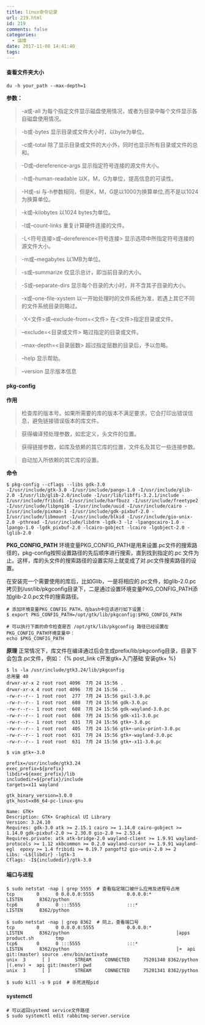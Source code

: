 ```yaml
---
title: linux命令记录
url: 219.html
id: 219
comments: false
categories:
  - 运维
date: 2017-11-08 14:41:40
tags:
---
```


#### 查看文件夹大小
```shell
du -h your_path --max-depth=1
```
**参数：**
> -a或-all 为每个指定文件显示磁盘使用情况，或者为目录中每个文件显示各自磁盘使用情况。 

> -b或-bytes 显示目录或文件大小时，以byte为单位。 

> -c或–total 除了显示目录或文件的大小外，同时也显示所有目录或文件的总和。 

> -D或–dereference-args 显示指定符号连接的源文件大小。 

> -h或–human-readable 以K，M，G为单位，提高信息的可读性。 

> -H或–si 与-h参数相同，但是K，M，G是以1000为换算单位,而不是以1024为换算单位。 

> -k或–kilobytes 以1024 bytes为单位。 

> -l或–count-links 重复计算硬件连接的文件。 

> -L<符号连接>或–dereference<符号连接> 显示选项中所指定符号连接的源文件大小。 

> -m或–megabytes 以1MB为单位。 

> -s或–summarize 仅显示总计，即当前目录的大小。 

> -S或–separate-dirs 显示每个目录的大小时，并不含其子目录的大小。 

> -x或–one-file-xystem 以一开始处理时的文件系统为准，若遇上其它不同的文件系统目录则略过。 

> -X<文件>或–exclude-from=<文件> 在<文件>指定目录或文件。 

> –exclude=<目录或文件> 略过指定的目录或文件。 

> –max-depth=<目录层数> 超过指定层数的目录后，予以忽略。 

> –help 显示帮助。 

> –version 显示版本信息


#### pkg-config
**作用**
> 检查库的版本号。如果所需要的库的版本不满足要求，它会打印出错误信息，避免链接错误版本的库文件。

> 获得编译预处理参数，如宏定义，头文件的位置。

> 获得链接参数，如库及依赖的其它库的位置，文件名及其它一些连接参数。

> 自动加入所依赖的其它库的设置。

**命令**
```shell
$ pkg-config --cflags --libs gdk-3.0
-I/usr/include/gtk-3.0 -I/usr/include/pango-1.0 -I/usr/include/glib-2.0 -I/usr/lib/glib-2.0/include -I/usr/lib/libffi-3.2.1/include -I/usr/include/fribidi -I/usr/include/harfbuzz -I/usr/include/freetype2 -I/usr/include/libpng16 -I/usr/include/uuid -I/usr/include/cairo -I/usr/include/pixman-1 -I/usr/include/gdk-pixbuf-2.0 -I/usr/include/libmount -I/usr/include/blkid -I/usr/include/gio-unix-2.0 -pthread -I/usr/include/libdrm -lgdk-3 -lz -lpangocairo-1.0 -lpango-1.0 -lgdk_pixbuf-2.0 -lcairo-gobject -lcairo -lgobject-2.0 -lglib-2.0 
```

**PKG_CONFIG_PATH**
环境变量PKG_CONFIG_PATH是用来设置.pc文件的搜索路径的，pkg-config按照设置路径的先后顺序进行搜索，直到找到指定的.pc 文件为止。这样，库的头文件的搜索路径的设置实际上就变成了对.pc文件搜索路径的设置。
  
在安装完一个需要使用的库后，比如Glib，一是将相应的.pc文件，如glib-2.0.pc拷贝到/usr/lib/pkgconfig目录下，二是通过设置环境变量PKG_CONFIG_PATH添加glib-2.0.pc文件的搜索路径。

```shell
# 添加环境变量PKG_CONFIG_PATH，在bash中应该进行如下设置：
$ export PKG_CONFIG_PATH=/opt/gtk/lib/pkgconfig:$PKG_CONFIG_PATH
```
```shell
# 可以执行下面的命令检查是否 /opt/gtk/lib/pkgconfig 路径已经设置在PKG_CONFIG_PATH环境变量中：
echo $PKG_CONFIG_PATH
```

**原理**
正常情况下，库文件在编译通过后会生成prefix/lib/pkgconfig目录，目录下会包含.pc文件，例如：
{% post_link c开发gtk+入门基础 安装gtk+ %}
```shell
$ ls -la /usr/include/gtk3.24/lib/pkgconfig
总用量 40
drwxr-xr-x 2 root root 4096  7月 24 15:56 .
drwxr-xr-x 4 root root 4096  7月 24 15:56 ..
-rw-r--r-- 1 root root  277  7月 24 15:56 gail-3.0.pc
-rw-r--r-- 1 root root  608  7月 24 15:56 gdk-3.0.pc
-rw-r--r-- 1 root root  608  7月 24 15:56 gdk-wayland-3.0.pc
-rw-r--r-- 1 root root  608  7月 24 15:56 gdk-x11-3.0.pc
-rw-r--r-- 1 root root  631  7月 24 15:56 gtk+-3.0.pc
-rw-r--r-- 1 root root  405  7月 24 15:56 gtk+-unix-print-3.0.pc
-rw-r--r-- 1 root root  631  7月 24 15:56 gtk+-wayland-3.0.pc
-rw-r--r-- 1 root root  631  7月 24 15:56 gtk+-x11-3.0.pc
```
```shell
$ vim gtk+-3.0

prefix=/usr/include/gtk3.24
exec_prefix=${prefix}
libdir=${exec_prefix}/lib
includedir=${prefix}/include
targets=x11 wayland
 
gtk_binary_version=3.0.0
gtk_host=x86_64-pc-linux-gnu
 
Name: GTK+
Description: GTK+ Graphical UI Library
Version: 3.24.10
Requires: gdk-3.0 atk >= 2.15.1 cairo >= 1.14.0 cairo-gobject >= 1.14.0 gdk-pixbuf-2.0 >= 2.30.0 gio-2.0 >= 2.53.4                                                                                        
Requires.private: atk atk-bridge-2.0 wayland-client >= 1.9.91 wayland-protocols >= 1.12 xkbcommon >= 0.2.0 wayland-cursor >= 1.9.91 wayland-egl  epoxy >= 1.4 fribidi >= 0.19.7 pangoft2 gio-unix-2.0 >= 2
Libs: -L${libdir} -lgtk-3
Cflags: -I${includedir}/gtk-3.0
```

#### 端口与进程
```shell
$ sudo netstat -nap | grep 5555  # 查看指定端口被什么应用及进程号占用
tcp        0      0 0.0.0.0:5555            0.0.0.0:*               LISTEN      8362/python
tcp6       0      0 :::5555                 :::*                    LISTEN      8362/python

$ sudo netstat -nap | grep 8362  # 同上，查看端口号
tcp        0      0 0.0.0.0:5555            0.0.0.0:*               LISTEN      8362/python                                       │apps                 product.sh        tmp
tcp6       0      0 :::5555                 :::*                    LISTEN      8362/python                                       │➜  api git:(master) source .env/bin/activate
unix  3      [ ]         STREAM     CONNECTED     75201340 8362/python                                                            │(.env) ➜  api git:(master) pwd
unix  3      [ ]         STREAM     CONNECTED     75201341 8362/python                          

$ sudo kill -s 9 pid  # 杀死进程pid
```

#### systemctl
```shell
# 可以返回systemd service文件路径
$ sudo systemctl edit rabbitmq-server.service
```
